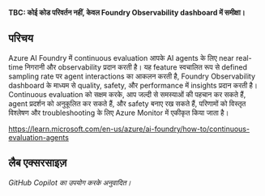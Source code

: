 **TBC: कोई कोड परिवर्तन नहीं, केवल Foundry Observability dashboard में समीक्षा।**

## परिचय

Azure AI Foundry में continuous evaluation आपके AI agents के लिए near real-time निगरानी और observability प्रदान करती है। यह feature स्वचालित रूप से defined sampling rate पर agent interactions का आकलन करती है, Foundry Observability dashboard के माध्यम से quality, safety, और performance में insights प्रदान करती है। Continuous evaluation को सक्षम करके, आप जल्दी से समस्याओं की पहचान कर सकते हैं, agent प्रदर्शन को अनुकूलित कर सकते हैं, और safety बनाए रख सकते हैं, परिणामों को विस्तृत विश्लेषण और troubleshooting के लिए Azure Monitor में एकीकृत किया जाता है।

https://learn.microsoft.com/en-us/azure/ai-foundry/how-to/continuous-evaluation-agents

## लैब एक्सरसाइज़

*GitHub Copilot का उपयोग करके अनुवादित।*
